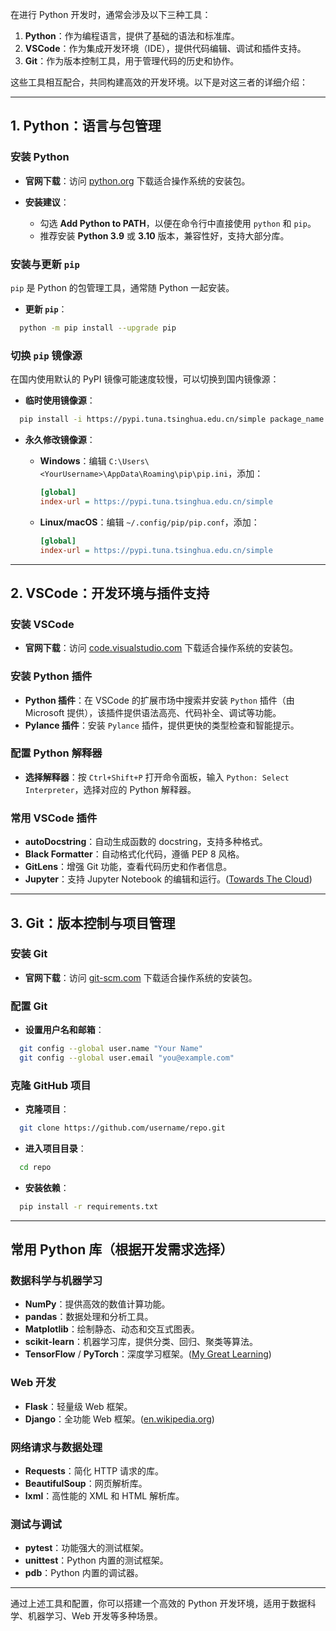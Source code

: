 在进行 Python 开发时，通常会涉及以下三种工具：

1. **Python**：作为编程语言，提供了基础的语法和标准库。
2. **VSCode**：作为集成开发环境（IDE），提供代码编辑、调试和插件支持。
3. **Git**：作为版本控制工具，用于管理代码的历史和协作。

这些工具相互配合，共同构建高效的开发环境。以下是对这三者的详细介绍：

---

## 1. Python：语言与包管理

### 安装 Python

* **官网下载**：访问 [python.org](https://www.python.org/downloads/) 下载适合操作系统的安装包。
* **安装建议**：

  * 勾选 **Add Python to PATH**，以便在命令行中直接使用 `python` 和 `pip`。
  * 推荐安装 **Python 3.9** 或 **3.10** 版本，兼容性好，支持大部分库。

### 安装与更新 `pip`

`pip` 是 Python 的包管理工具，通常随 Python 一起安装。

* **更新 `pip`**：

```bash
  python -m pip install --upgrade pip
```



### 切换 `pip` 镜像源

在国内使用默认的 PyPI 镜像可能速度较慢，可以切换到国内镜像源：

* **临时使用镜像源**：

```bash
  pip install -i https://pypi.tuna.tsinghua.edu.cn/simple package_name
```



* **永久修改镜像源**：

  * **Windows**：编辑 `C:\Users\<YourUsername>\AppData\Roaming\pip\pip.ini`，添加：

    ```ini
    [global]
    index-url = https://pypi.tuna.tsinghua.edu.cn/simple
    ```

  * **Linux/macOS**：编辑 `~/.config/pip/pip.conf`，添加：

    ```ini
    [global]
    index-url = https://pypi.tuna.tsinghua.edu.cn/simple
    ```

---

## 2. VSCode：开发环境与插件支持

### 安装 VSCode

* **官网下载**：访问 [code.visualstudio.com](https://code.visualstudio.com/) 下载适合操作系统的安装包。

### 安装 Python 插件

* **Python 插件**：在 VSCode 的扩展市场中搜索并安装 `Python` 插件（由 Microsoft 提供），该插件提供语法高亮、代码补全、调试等功能。
* **Pylance 插件**：安装 `Pylance` 插件，提供更快的类型检查和智能提示。

### 配置 Python 解释器

* **选择解释器**：按 `Ctrl+Shift+P` 打开命令面板，输入 `Python: Select Interpreter`，选择对应的 Python 解释器。

### 常用 VSCode 插件

* **autoDocstring**：自动生成函数的 docstring，支持多种格式。
* **Black Formatter**：自动格式化代码，遵循 PEP 8 风格。
* **GitLens**：增强 Git 功能，查看代码历史和作者信息。
* **Jupyter**：支持 Jupyter Notebook 的编辑和运行。([Towards The Cloud][1])

---

## 3. Git：版本控制与项目管理

### 安装 Git

* **官网下载**：访问 [git-scm.com](https://git-scm.com/) 下载适合操作系统的安装包。

### 配置 Git

* **设置用户名和邮箱**：

```bash
  git config --global user.name "Your Name"
  git config --global user.email "you@example.com"
```



### 克隆 GitHub 项目

* **克隆项目**：

```bash
  git clone https://github.com/username/repo.git
```



* **进入项目目录**：

```bash
  cd repo
```



* **安装依赖**：

```bash
  pip install -r requirements.txt
```



---

## 常用 Python 库（根据开发需求选择）

### 数据科学与机器学习

* **NumPy**：提供高效的数值计算功能。
* **pandas**：数据处理和分析工具。
* **Matplotlib**：绘制静态、动态和交互式图表。
* **scikit-learn**：机器学习库，提供分类、回归、聚类等算法。
* **TensorFlow** / **PyTorch**：深度学习框架。([My Great Learning][2])

### Web 开发

* **Flask**：轻量级 Web 框架。
* **Django**：全功能 Web 框架。([en.wikipedia.org][3])

### 网络请求与数据处理

* **Requests**：简化 HTTP 请求的库。
* **BeautifulSoup**：网页解析库。
* **lxml**：高性能的 XML 和 HTML 解析库。

### 测试与调试

* **pytest**：功能强大的测试框架。
* **unittest**：Python 内置的测试框架。
* **pdb**：Python 内置的调试器。

---

通过上述工具和配置，你可以搭建一个高效的 Python 开发环境，适用于数据科学、机器学习、Web 开发等多种场景。

[1]: https://towardsthecloud.com/blog/best-vscode-extensions-python?utm_source=chatgpt.com "10 Must-Have VS Code extensions for Python developers"
[2]: https://www.mygreatlearning.com/blog/open-source-python-libraries/?utm_source=chatgpt.com "Top 30 Python Libraries To Know"
[3]: https://en.wikipedia.org/wiki/Matplotlib?utm_source=chatgpt.com "Matplotlib"

